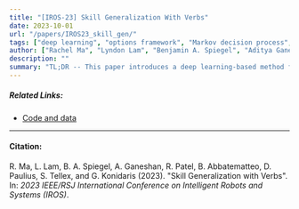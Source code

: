 ```yaml
---
title: "[IROS-23] Skill Generalization With Verbs"
date: 2023-10-01
url: "/papers/IROS23_skill_gen/"
tags: ["deep learning", "options framework", "Markov decision process", "MDP", "articulated objects"]
author: ["Rachel Ma", "Lyndon Lam", "Benjamin A. Spiegel", "Aditya Ganeshan", "Roma Patel", "Ben Abbatematteo", "David Paulius", "Stefanie Tellex", "George Konidaris"]
description: ""
summary: "TL;DR -- This paper introduces a deep learning-based method for learning about the effects of verbs -- more specifically, looking at initiation and termination conditions as with Markov Decision Processes (MDPs)."
---
```


##### Related Links:

+ [Code and data](https://rachelma80000.github.io/SkillGenVerbs/)

---

#### Citation:

R. Ma, L. Lam, B. A. Spiegel, A. Ganeshan, R. Patel, B. Abbatematteo, D. Paulius, S. Tellex, and G. Konidaris (2023). "Skill Generalization with Verbs". In: *2023 IEEE/RSJ International Conference on Intelligent Robots and Systems (IROS)*.